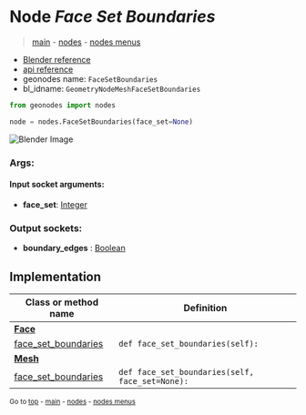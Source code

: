 # Node *Face Set Boundaries*

> [main](../index.md) - [nodes](nodes.md) - [nodes menus](nodes_menus.md)

- [Blender reference](https://docs.blender.org/manual/en/latest/modeling/geometry_nodes/mesh/face_set_boundaries.html)
- [api reference](https://docs.blender.org/api/current/bpy.types.GeometryNodeMeshFaceSetBoundaries.html)
- geonodes name: `FaceSetBoundaries`
- bl_idname: `GeometryNodeMeshFaceSetBoundaries`

```python
from geonodes import nodes

node = nodes.FaceSetBoundaries(face_set=None)
```

![Blender Image](https://docs.blender.org/manual/en/latest/_images/node-types_GeometryNodeMeshFaceSetBoundaries.webp)

### Args:

#### Input socket arguments:

- **face_set**: [Integer](Integer.md)

### Output sockets:

- **boundary_edges** : [Boolean](Boolean.md)

## Implementation

| Class or method name | Definition |
|----------------------|------------|
| **[Face](Face.md)** |
| [face_set_boundaries](Face.md#face_set_boundaries) | `def face_set_boundaries(self):` |
| **[Mesh](Mesh.md)** |
| [face_set_boundaries](Mesh.md#face_set_boundaries) | `def face_set_boundaries(self, face_set=None):` |

<sub>Go to [top](#node-Face-Set-Boundaries) - [main](../index.md) - [nodes](nodes.md) - [nodes menus](nodes_menus.md)</sub>

